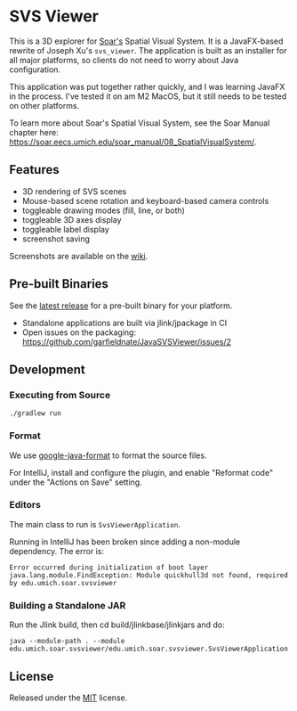 # SVS Viewer

This is a 3D explorer for [Soar's](https://soar.eecs.umich.edu/) Spatial Visual System.
It is a JavaFX-based rewrite of Joseph Xu's `svs_viewer`. The application is built as an installer
for all major platforms, so clients do not need to worry about Java configuration.

This application was put together rather quickly, and I was learning JavaFX in the process. I've tested
it on am M2 MacOS, but it still needs to be tested on other platforms.

To learn more about Soar's Spatial Visual System, see the Soar Manual chapter
here: https://soar.eecs.umich.edu/soar_manual/08_SpatialVisualSystem/.

## Features

* 3D rendering of SVS scenes
* Mouse-based scene rotation and keyboard-based camera controls
* toggleable drawing modes (fill, line, or both)
* toggleable 3D axes display
* toggleable label display
* screenshot saving

Screenshots are available on the [wiki](https://github.com/garfieldnate/JavaSVSViewer/wiki).

## Pre-built Binaries

See the [latest release](https://github.com/garfieldnate/JavaSVSViewer/releases/latest) for a pre-built binary for your
platform.

* Standalone applications are built via jlink/jpackage in CI
* Open issues on the packaging: https://github.com/garfieldnate/JavaSVSViewer/issues/2

## Development

### Executing from Source

    ./gradlew run

### Format

We use [google-java-format](https://github.com/google/google-java-format) to format the source files.

For IntelliJ, install and configure the plugin, and enable "Reformat code" under the "Actions on Save" setting.

### Editors

The main class to run is `SvsViewerApplication`.

Running in IntelliJ has been broken since adding a non-module dependency. The error is:

    Error occurred during initialization of boot layer
    java.lang.module.FindException: Module quickhull3d not found, required by edu.umich.soar.svsviewer

### Building a Standalone JAR

Run the Jlink build, then cd build/jlinkbase/jlinkjars and do:

```shell
java --module-path . --module edu.umich.soar.svsviewer/edu.umich.soar.svsviewer.SvsViewerApplication
```

## License

Released under the [MIT](https://opensource.org/license/mit) license.
